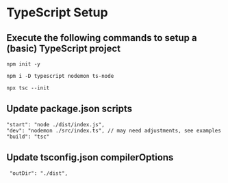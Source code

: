 # TypeScript Setup

## Execute the following commands to setup a (basic) TypeScript project
```
npm init -y
```

```
npm i -D typescript nodemon ts-node
```

```
npx tsc --init
```

## Update package.json scripts
```
"start": "node ./dist/index.js",
"dev": "nodemon ./src/index.ts", // may need adjustments, see examples
"build": "tsc"
```

## Update tsconfig.json compilerOptions
```
 "outDir": "./dist",
```